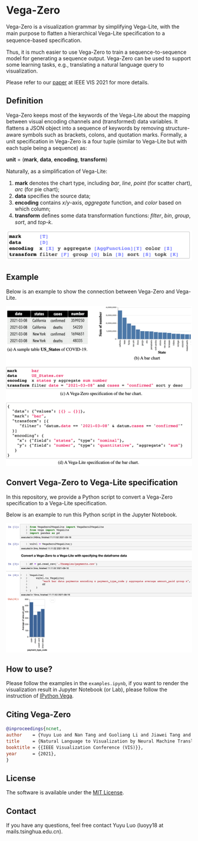 # Vega-Zero

Vega-Zero is a visualization grammar by simplifying Vega-Lite, with the main purpose to ﬂatten a hierarchical Vega-Lite speciﬁcation to a sequence-based speciﬁcation. 

Thus, it is much easier to use Vega-Zero to train a sequence-to-sequence model for generating a sequence output. 
Vega-Zero can be used to support some learning tasks, e.g., translating a natural language query to visualization.

Please refer to our [paper](https://github.com/Thanksyy/Vega-Zero/blob/main/ncNet-VIS21.pdf) at IEEE VIS 2021 for more details.

## Definition 

Vega-Zero keeps most of the keywords of the Vega-Lite about the mapping between visual encoding channels and (transformed) data variables. It ﬂattens a JSON object into a sequence of keywords by removing structure-aware symbols such as brackets, colons, and quotation marks. Formally, a unit speciﬁcation in Vega-Zero is a four tuple (similar to Vega-Lite but with each tuple being a sequence) as:

**unit** = (**mark**, **data**, **encoding**, **transform**)

Naturally, as a simpliﬁcation of Vega-Lite: 
1. **mark** denotes the chart type, including *bar*, *line*, *point* (for scatter chart), *arc* (for pie chart); 
2. **data** speciﬁes the source data; 
3. **encoding** contains *x*/*y*-axis, *aggregate* function, and *color* based on which column; 
4. **transform** deﬁnes some data transformation functions: *ﬁlter*, *bin*, *group*, *sort*, and *top-k*.

<img src="./vega-zero.png" width="600">

## Example

Below is an example to show the connection between Vega-Zero and Vega-Lite.


<img src="./example.png" width="600">

## Convert Vega-Zero to Vega-Lite specification

In this repository, we provide a Python script to convert a Vega-Zero specification to a Vega-Lite specification.
 
Below is an example to run this Python script in the Jupyter Notebook.

<img src="./example-jupyter.png" width="600">

## How to use?

Please follow the examples in the ```examples.ipynb```, if you want to render the visualization result in Jupyter Notebook (or Lab), please follow the instruction of [IPython Vega](https://github.com/vega/ipyvega).

## Citing Vega-Zero

```bibTeX
@inproceedings{ncnet,
author    = {Yuyu Luo and Nan Tang and Guoliang Li and Jiawei Tang and Chengliang Chai and Xuedi Qin},
title     = {Natural Language to Visualization by Neural Machine Translation},
booktitle = {{IEEE Visualization Conference (VIS)}},
year      = {2021},
}
```

## License
The software is available under the [MIT License](https://github.com/Thanksyy/Vega-Zero/blob/main/README.md).

## Contact
If you have any questions, feel free contact Yuyu Luo (luoyy18 at mails.tsinghua.edu.cn).
